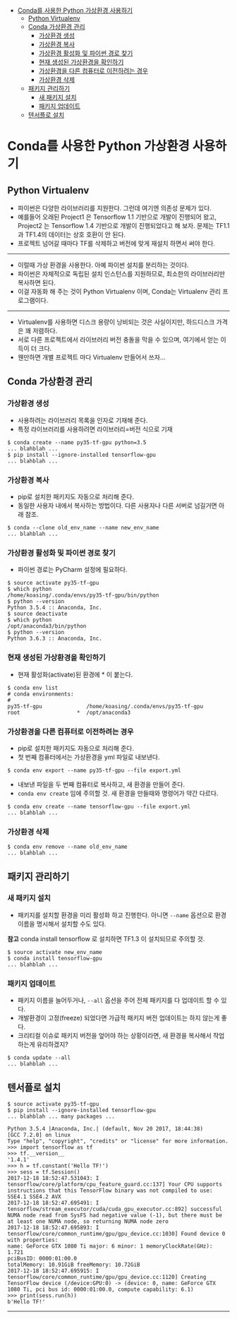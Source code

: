 - [Conda를 사용한 Python 가상환경 사용하기](#conda%EB%A5%BC-%EC%82%AC%EC%9A%A9%ED%95%9C-python-%EA%B0%80%EC%83%81%ED%99%98%EA%B2%BD-%EC%82%AC%EC%9A%A9%ED%95%98%EA%B8%B0)
    - [Python Virtualenv](#python-virtualenv)
    - [Conda 가상환경 관리](#conda-%EA%B0%80%EC%83%81%ED%99%98%EA%B2%BD-%EA%B4%80%EB%A6%AC)
        - [가상환경 생성](#%EA%B0%80%EC%83%81%ED%99%98%EA%B2%BD-%EC%83%9D%EC%84%B1)
        - [가상환경 복사](#%EA%B0%80%EC%83%81%ED%99%98%EA%B2%BD-%EB%B3%B5%EC%82%AC)
        - [가상환경 활성화 및 파이썬 경로 찾기](#%EA%B0%80%EC%83%81%ED%99%98%EA%B2%BD-%ED%99%9C%EC%84%B1%ED%99%94-%EB%B0%8F-%ED%8C%8C%EC%9D%B4%EC%8D%AC-%EA%B2%BD%EB%A1%9C-%EC%B0%BE%EA%B8%B0)
        - [현재 생성된 가상환경을 확인하기](#%ED%98%84%EC%9E%AC-%EC%83%9D%EC%84%B1%EB%90%9C-%EA%B0%80%EC%83%81%ED%99%98%EA%B2%BD%EC%9D%84-%ED%99%95%EC%9D%B8%ED%95%98%EA%B8%B0)
        - [가상환경을 다른 컴퓨터로 이전하려는 경우](#%EA%B0%80%EC%83%81%ED%99%98%EA%B2%BD%EC%9D%84-%EB%8B%A4%EB%A5%B8-%EC%BB%B4%ED%93%A8%ED%84%B0%EB%A1%9C-%EC%9D%B4%EC%A0%84%ED%95%98%EB%A0%A4%EB%8A%94-%EA%B2%BD%EC%9A%B0)
        - [가상환경 삭제](#%EA%B0%80%EC%83%81%ED%99%98%EA%B2%BD-%EC%82%AD%EC%A0%9C)
    - [패키지 관리하기](#%ED%8C%A8%ED%82%A4%EC%A7%80-%EA%B4%80%EB%A6%AC%ED%95%98%EA%B8%B0)
        - [새 패키지 설치](#%EC%83%88-%ED%8C%A8%ED%82%A4%EC%A7%80-%EC%84%A4%EC%B9%98)
        - [패키지 업데이트](#%ED%8C%A8%ED%82%A4%EC%A7%80-%EC%97%85%EB%8D%B0%EC%9D%B4%ED%8A%B8)
    - [텐서플로 설치](#%ED%85%90%EC%84%9C%ED%94%8C%EB%A1%9C-%EC%84%A4%EC%B9%98)

Conda를 사용한 Python 가상환경 사용하기
=======================================

Python Virtualenv
-----------------

- 파이썬은 다양한 라이브러리를 지원한다. 그런데 여기엔 의존성 문제가 있다.
- 예를들어 오래된 Project1 은 Tensorflow 1.1 기반으로 개발이 진행되어 왔고,
  Project2 는 Tensorflow 1.4 기반으로 개발이 진행되었다고 해 보자.
  문제는 TF1.1과 TF1.4의 데이터는 상호 호환이 안 된다.
- 프로젝트 넘어갈 때마다 TF를 삭제하고 버전에 맞게 재설치 하면서 써야 한다.

---

- 이럴때 가상 환경을 사용한다. 아예 파이썬 설치를 분리하는 것이다.
- 파이썬은 자체적으로 독립된 설치 인스턴스를 지원하므로, 최소한의 라이브러리만 복사하면 된다.
- 이걸 자동화 해 주는 것이 Python Virtualenv 이며, Conda는 Virtualenv 관리 프로그램이다.

---

- Virtualenv를 사용하면 디스크 용량이 낭비되는 것은 사실이지만, 하드디스크 가격은 꽤 저렴하다.
- 서로 다른 프로젝트에서 라이브러리 버전 충돌을 막을 수 있으며, 여기에서 얻는 이득이 더 크다.
- 웬만하면 개별 프로젝트 마다 Virtualenv 만들어서 쓰자...

Conda 가상환경 관리
-------------------

### 가상환경 생성

- 사용하려는 라이브러리 목록을 인자로 기재해 준다.
- 특정 라이브러리를 사용하려면 라이브러리=버전 식으로 기재

```console
$ conda create --name py35-tf-gpu python=3.5
... blahblah ...
$ pip install --ignore-installed tensorflow-gpu
... blahblah ...
```

### 가상환경 복사

- pip로 설치한 패키지도 자동으로 처리해 준다.
- 동일한 사용자 내에서 복사하는 방법이다. 다른 사용자나 다른 서버로 넘길거면 아래 참조.

```console
$ conda --clone old_env_name --name new_env_name
... blahblah ...
```

### 가상환경 활성화 및 파이썬 경로 찾기

- 파이썬 경로는 PyCharm 설정에 필요하다.

```console
$ source activate py35-tf-gpu
$ which python
/home/koasing/.conda/envs/py35-tf-gpu/bin/python
$ python --version
Python 3.5.4 :: Anaconda, Inc.
$ source deactivate
$ which python
/opt/anaconda3/bin/python
$ python --version
Python 3.6.3 :: Anaconda, Inc.
```

### 현재 생성된 가상환경을 확인하기

- 현재 활성화(activate)된 환경에 * 이 붙는다.

```console
$ conda env list
# conda environments:
#
py35-tf-gpu              /home/koasing/.conda/envs/py35-tf-gpu
root                  *  /opt/anaconda3
```

### 가상환경을 다른 컴퓨터로 이전하려는 경우

- pip로 설치한 패키지도 자동으로 처리해 준다.
- 첫 번째 컴퓨터에서는 가상환경을 yml 파일로 내보낸다.

```console
$ conda env export --name py35-tf-gpu --file export.yml
```

- 내보낸 파일을 두 번째 컴퓨터로 복사하고, 새 환경을 만들어 준다.
- `conda env create` 임에 주의할 것. 새 환경을 만들때와 명령어가 약간 다르다.

```console
$ conda env create --name tensorflow-gpu --file export.yml
... blahblah ...
```

### 가상환경 삭제

```console
$ conda env remove --name old_env_name
... blahblah ...
```

패키지 관리하기
---------------

### 새 패키지 설치

- 패키지를 설치할 환경을 미리 활성화 하고 진행한다.
  아니면 `--name` 옵션으로 환경 이름을 명시해서 설치할 수도 있다.

**참고** conda install tensorflow 로 설치하면 TF1.3 이 설치되므로 주의할 것.

```console
$ source activate new_env_name
$ conda install tensorflow-gpu
... blahblah ...
```

### 패키지 업데이트

- 패키지 이름을 늘어두거나, `--all` 옵션을 주어 전체 패키지를 다 업데이트 할 수 있다.
- 개발환경이 고정(freeze) 되었다면 가급적 패키지 버전 업데이트는 하지 않는게 좋다.
- 크리티컬 이슈로 패키지 버전을 엎어야 하는 상황이라면, 새 환경을 복사해서 작업하는게 유리하겠지?

```console
$ conda update --all
... blahblah ...
```

텐서플로 설치
-------------

```console
$ source activate py35-tf-gpu
$ pip install --ignore-installed tensorflow-gpu
... blahblah ... many packages ...
```

```pycon
Python 3.5.4 |Anaconda, Inc.| (default, Nov 20 2017, 18:44:38)
[GCC 7.2.0] on linux
Type "help", "copyright", "credits" or "license" for more information.
>>> import tensorflow as tf
>>> tf.__version__
'1.4.1'
>>> h = tf.constant('Hello TF!')
>>> sess = tf.Session()
2017-12-18 18:52:47.531043: I tensorflow/core/platform/cpu_feature_guard.cc:137] Your CPU supports instructions that this TensorFlow binary was not compiled to use: SSE4.1 SSE4.2 AVX
2017-12-18 18:52:47.695491: I tensorflow/stream_executor/cuda/cuda_gpu_executor.cc:892] successful NUMA node read from SysFS had negative value (-1), but there must be at least one NUMA node, so returning NUMA node zero
2017-12-18 18:52:47.695893: I tensorflow/core/common_runtime/gpu/gpu_device.cc:1030] Found device 0 with properties:
name: GeForce GTX 1080 Ti major: 6 minor: 1 memoryClockRate(GHz): 1.721
pciBusID: 0000:01:00.0
totalMemory: 10.91GiB freeMemory: 10.72GiB
2017-12-18 18:52:47.695915: I tensorflow/core/common_runtime/gpu/gpu_device.cc:1120] Creating TensorFlow device (/device:GPU:0) -> (device: 0, name: GeForce GTX 1080 Ti, pci bus id: 0000:01:00.0, compute capability: 6.1)
>>> print(sess.run(h))
b'Hello TF!'
```

-----
